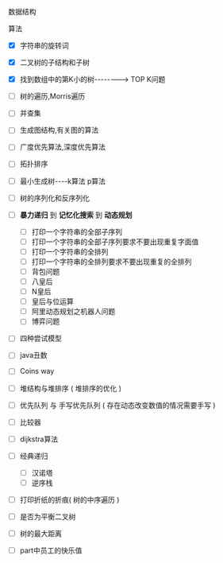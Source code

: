 数据结构



算法





















- [x] 字符串的旋转词 

- [x] 二叉树的子结构和子树

- [x] 找到数组中的第K小的树-------->  TOP K问题

- [ ] 树的遍历,Morris遍历

- [ ] 并查集

- [ ] 生成图结构,有关图的算法

- [ ] 广度优先算法,深度优先算法

- [ ] 拓扑排序

- [ ] 最小生成树----k算法    p算法

- [ ] 树的序列化和反序列化

- [ ] **暴力递归** 到 **记忆化搜索** 到 **动态规划**
  - [ ] 打印一个字符串的全部子序列
  - [ ] 打印一个字符串的全部子序列要求不要出现重复字面值
  - [ ] 打印一个字符串的全排列
  - [ ] 打印一个字符串的全排列要求不要出现重复的全排列
  - [ ] 背包问题
  - [ ] 八皇后
  - [ ] N皇后
  - [ ] 皇后与位运算
  - [ ] 阿里动态规划之机器人问题
  - [ ] 博弈问题
  
- [ ] 四种尝试模型

- [ ] java丑数

- [ ] Coins way

- [ ] 堆结构与堆排序 ( 堆排序的优化 )

- [ ] 优先队列 与 手写优先队列  (  存在动态改变数值的情况需要手写  )

- [ ] 比较器

- [ ] dijkstra算法

- [ ] 经典递归

  - [ ] 汉诺塔
  - [ ] 逆序栈

- [ ] 打印折纸的折痕( 树的中序遍历 ) 
- [ ] 是否为平衡二叉树
- [ ] 树的最大距离
- [ ] part中员工的快乐值







